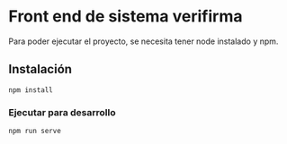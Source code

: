 # Front end de sistema verifirma

Para poder ejecutar el proyecto, se necesita tener node instalado y npm.

## Instalación
```
npm install
```

### Ejecutar para desarrollo
```
npm run serve
```
